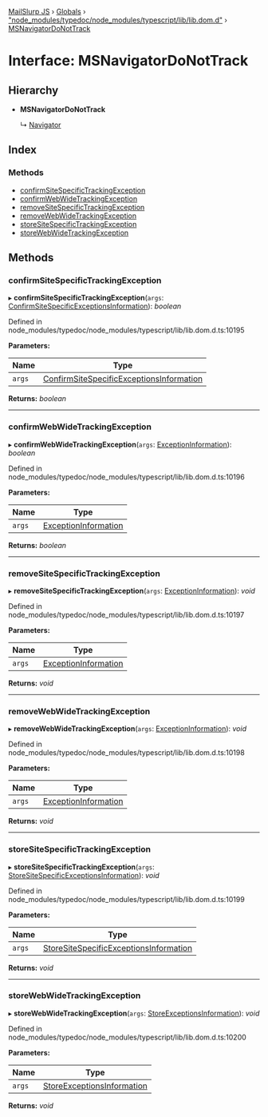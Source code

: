 [MailSlurp JS](../README.md) › [Globals](../globals.md) › ["node_modules/typedoc/node_modules/typescript/lib/lib.dom.d"](../modules/_node_modules_typedoc_node_modules_typescript_lib_lib_dom_d_.md) › [MSNavigatorDoNotTrack](_node_modules_typedoc_node_modules_typescript_lib_lib_dom_d_.msnavigatordonottrack.md)

# Interface: MSNavigatorDoNotTrack

## Hierarchy

* **MSNavigatorDoNotTrack**

  ↳ [Navigator](_node_modules_typedoc_node_modules_typescript_lib_lib_dom_d_.navigator.md)

## Index

### Methods

* [confirmSiteSpecificTrackingException](_node_modules_typedoc_node_modules_typescript_lib_lib_dom_d_.msnavigatordonottrack.md#confirmsitespecifictrackingexception)
* [confirmWebWideTrackingException](_node_modules_typedoc_node_modules_typescript_lib_lib_dom_d_.msnavigatordonottrack.md#confirmwebwidetrackingexception)
* [removeSiteSpecificTrackingException](_node_modules_typedoc_node_modules_typescript_lib_lib_dom_d_.msnavigatordonottrack.md#removesitespecifictrackingexception)
* [removeWebWideTrackingException](_node_modules_typedoc_node_modules_typescript_lib_lib_dom_d_.msnavigatordonottrack.md#removewebwidetrackingexception)
* [storeSiteSpecificTrackingException](_node_modules_typedoc_node_modules_typescript_lib_lib_dom_d_.msnavigatordonottrack.md#storesitespecifictrackingexception)
* [storeWebWideTrackingException](_node_modules_typedoc_node_modules_typescript_lib_lib_dom_d_.msnavigatordonottrack.md#storewebwidetrackingexception)

## Methods

###  confirmSiteSpecificTrackingException

▸ **confirmSiteSpecificTrackingException**(`args`: [ConfirmSiteSpecificExceptionsInformation](_node_modules_typedoc_node_modules_typescript_lib_lib_dom_d_.confirmsitespecificexceptionsinformation.md)): *boolean*

Defined in node_modules/typedoc/node_modules/typescript/lib/lib.dom.d.ts:10195

**Parameters:**

Name | Type |
------ | ------ |
`args` | [ConfirmSiteSpecificExceptionsInformation](_node_modules_typedoc_node_modules_typescript_lib_lib_dom_d_.confirmsitespecificexceptionsinformation.md) |

**Returns:** *boolean*

___

###  confirmWebWideTrackingException

▸ **confirmWebWideTrackingException**(`args`: [ExceptionInformation](_node_modules_typedoc_node_modules_typescript_lib_lib_dom_d_.exceptioninformation.md)): *boolean*

Defined in node_modules/typedoc/node_modules/typescript/lib/lib.dom.d.ts:10196

**Parameters:**

Name | Type |
------ | ------ |
`args` | [ExceptionInformation](_node_modules_typedoc_node_modules_typescript_lib_lib_dom_d_.exceptioninformation.md) |

**Returns:** *boolean*

___

###  removeSiteSpecificTrackingException

▸ **removeSiteSpecificTrackingException**(`args`: [ExceptionInformation](_node_modules_typedoc_node_modules_typescript_lib_lib_dom_d_.exceptioninformation.md)): *void*

Defined in node_modules/typedoc/node_modules/typescript/lib/lib.dom.d.ts:10197

**Parameters:**

Name | Type |
------ | ------ |
`args` | [ExceptionInformation](_node_modules_typedoc_node_modules_typescript_lib_lib_dom_d_.exceptioninformation.md) |

**Returns:** *void*

___

###  removeWebWideTrackingException

▸ **removeWebWideTrackingException**(`args`: [ExceptionInformation](_node_modules_typedoc_node_modules_typescript_lib_lib_dom_d_.exceptioninformation.md)): *void*

Defined in node_modules/typedoc/node_modules/typescript/lib/lib.dom.d.ts:10198

**Parameters:**

Name | Type |
------ | ------ |
`args` | [ExceptionInformation](_node_modules_typedoc_node_modules_typescript_lib_lib_dom_d_.exceptioninformation.md) |

**Returns:** *void*

___

###  storeSiteSpecificTrackingException

▸ **storeSiteSpecificTrackingException**(`args`: [StoreSiteSpecificExceptionsInformation](_node_modules_typedoc_node_modules_typescript_lib_lib_dom_d_.storesitespecificexceptionsinformation.md)): *void*

Defined in node_modules/typedoc/node_modules/typescript/lib/lib.dom.d.ts:10199

**Parameters:**

Name | Type |
------ | ------ |
`args` | [StoreSiteSpecificExceptionsInformation](_node_modules_typedoc_node_modules_typescript_lib_lib_dom_d_.storesitespecificexceptionsinformation.md) |

**Returns:** *void*

___

###  storeWebWideTrackingException

▸ **storeWebWideTrackingException**(`args`: [StoreExceptionsInformation](_node_modules_typedoc_node_modules_typescript_lib_lib_dom_d_.storeexceptionsinformation.md)): *void*

Defined in node_modules/typedoc/node_modules/typescript/lib/lib.dom.d.ts:10200

**Parameters:**

Name | Type |
------ | ------ |
`args` | [StoreExceptionsInformation](_node_modules_typedoc_node_modules_typescript_lib_lib_dom_d_.storeexceptionsinformation.md) |

**Returns:** *void*
